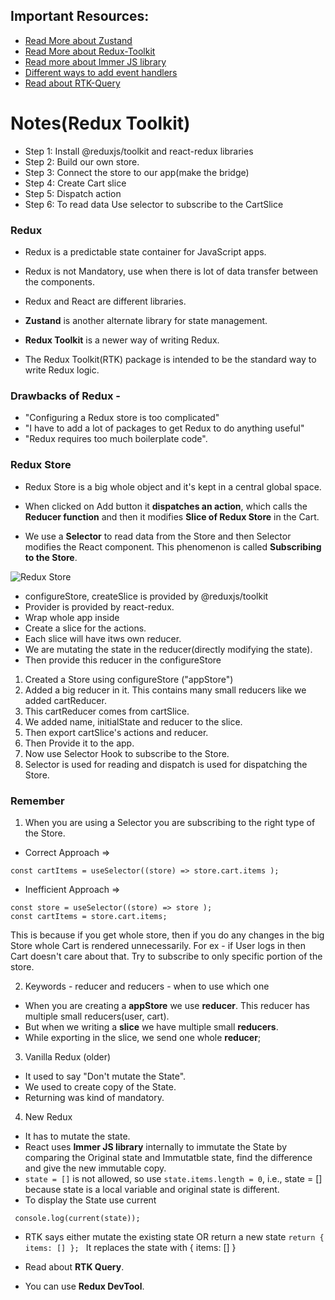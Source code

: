 ## Important Resources:

- [Read More about Zustand](https://github.com/pmndrs/zustand)
- [Read More about Redux-Toolkit](https://redux-toolkit.js.org/)
- [Read more about Immer JS library](https://immerjs.github.io/immer/)
- [Different ways to add event handlers](https://react.dev/learn/responding-to-events#adding-event-handlers)
- [Read about RTK-Query](https://redux.js.org/tutorials/essentials/part-7-rtk-query-basics)

# Notes(Redux Toolkit)
- Step 1: Install @reduxjs/toolkit and react-redux libraries
- Step 2: Build our own store.
- Step 3: Connect the store to our app(make the bridge)
- Step 4: Create Cart slice
- Step 5: Dispatch action
- Step 6: To read data Use selector to subscribe to the CartSlice

### Redux
- Redux is a predictable state container for JavaScript apps.
- Redux is not Mandatory, use when there is lot of data transfer between the components.
- Redux and React are different libraries.

- **Zustand** is another alternate library for state management.
- **Redux Toolkit** is a newer way of writing Redux. 
- The Redux Toolkit(RTK) package is intended to be the standard way to write Redux logic.

### Drawbacks of Redux -
- "Configuring a Redux store is too complicated"
- "I have to add a lot of packages to get Redux to do anything useful"
- "Redux requires too much boilerplate code".

### Redux Store
- Redux Store is a big whole object and it's kept in a central global space.

- When clicked on Add button it **dispatches an action**, which calls the **Reducer function** and then it modifies **Slice of Redux Store** in the Cart.

- We use a **Selector** to read data from the Store and then Selector modifies the React component. This phenomenon is called **Subscribing to the Store**.

![Redux Store](image.png)

- configureStore, createSlice is provided by @reduxjs/toolkit
- Provider is provided by react-redux.
- Wrap whole app inside <Provider>
- Create a slice for the actions.
- Each slice will have itws own reducer.
- We are mutating the state in the reducer(directly modifying the state).
- Then provide this reducer in the configureStore

1. Created a Store using configureStore ("appStore")
2. Added a big reducer in it. This contains many small reducers like we added cartReducer.
3. This cartReducer comes from cartSlice.
4. We added name, initialState and reducer to the slice.
5. Then export cartSlice's actions and reducer.
6. Then Provide it to the app.
7. Now use Selector Hook to subscribe to the Store.
8. Selector is used for reading and dispatch is used for dispatching the Store.

### Remember
1. When you are using a Selector you are subscribing to the right type of the Store.
- Correct Approach => 
```
const cartItems = useSelector((store) => store.cart.items );
```
- Inefficient Approach => 
```
const store = useSelector((store) => store );
const cartItems = store.cart.items;
```
This is because if you get whole store, then if you do any changes in the big Store whole Cart is rendered unnecessarily.
For ex - if User logs in then Cart doesn't care about that. Try to subscribe to only specific portion of the store.

2. Keywords - reducer and reducers - when to use which one
- When you are creating a **appStore** we use **reducer**. This reducer has multiple small reducers(user, cart).
- But when we writing a **slice** we have multiple small **reducers**.
- While exporting in the slice, we send one whole **reducer**; 

3. Vanilla Redux (older)
- It used to say "Don't mutate the State".
- We used to create copy of the State.
- Returning was kind of mandatory.

4. New Redux
- It has to mutate the state.
- React uses **Immer JS library** internally to immutate the State by comparing the Original state and Immutatble state, find the difference and give the new immutable copy.
- `state = []` is not allowed, so use `state.items.length = 0`, i.e., state = [] because state is a local variable and original state is different.
- To display the State use current
```
 console.log(current(state));
```
- RTK says either mutate the existing state OR return a new state
```return { items: [] }; ``` 
It replaces the state with { items: [] }

- Read about **RTK Query**.

- You can use **Redux DevTool**.